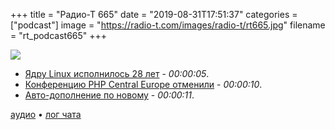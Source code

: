 +++
title = "Радио-Т 665"
date = "2019-08-31T17:51:37"
categories = ["podcast"]
image = "https://radio-t.com/images/radio-t/rt665.jpg"
filename = "rt_podcast665"
+++

![](https://radio-t.com/images/radio-t/rt665.jpg)

- [Ядру Linux исполнилось 28 лет](http://www.opennet.ru/opennews/art.shtml?num=51355) - *00:00:05*.
- [Конференцию PHP Central Europe отменили](https://habr.com/ru/company/solarsecurity/blog/465591/) - *00:00:10*.
- [Авто-дополнение по новому](https://tabnine.com/blog/local) - *00:00:11*.

[аудио](https://cdn.radio-t.com/rt_podcast665.mp3) • [лог чата](https://chat.radio-t.com/logs/radio-t-665.html)
<audio src="https://cdn.radio-t.com/rt_podcast665.mp3" preload="none"></audio>
